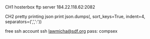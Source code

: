 CH1
hosterbox ftp server 184.22.118.62:2082


CH2
pretty printing json
print json.dumps(<json>,  sort_keys=True, indent=4, separators=(',',':'))

free ssh account
ssh lawmicha@sdf.org
pass: compsex